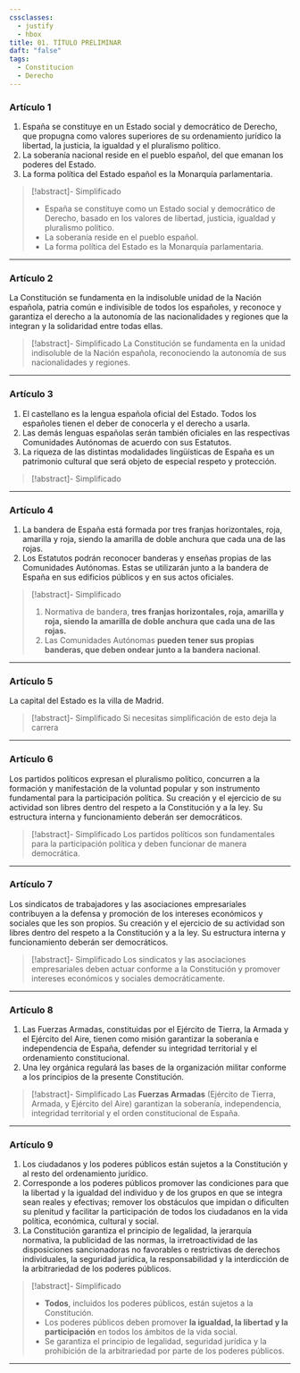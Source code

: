 ```yaml
---
cssclasses:
  - justify
  - hbox
title: 01. TÍTULO PRELIMINAR
daft: "false"
tags:
  - Constitucion
  - Derecho
---
```

### Artículo 1
1. España se constituye en un Estado social y democrático de Derecho, que propugna como valores superiores de su ordenamiento jurídico la libertad, la justicia, la igualdad y el pluralismo político.
2. La soberanía nacional reside en el pueblo español, del que emanan los poderes del Estado.
3. La forma política del Estado español es la Monarquía parlamentaria.

> [!abstract]- Simplificado
> - España se constituye como un Estado social y democrático de Derecho, basado en los valores de libertad, justicia, igualdad y pluralismo político.
> - La soberanía reside en el pueblo español.
> - La forma política del Estado es la Monarquía parlamentaria.

---
### Artículo 2
La Constitución se fundamenta en la indisoluble unidad de la Nación española, patria común e indivisible de todos los españoles, y reconoce y garantiza el derecho a la autonomía de las nacionalidades y regiones que la integran y la solidaridad entre todas ellas.
> [!abstract]- Simplificado
> La Constitución se fundamenta en la unidad indisoluble de la Nación española, reconociendo la autonomía de sus nacionalidades y regiones.

---
### Artículo 3
1. El castellano es la lengua española oficial del Estado. Todos los españoles tienen el deber de conocerla y el derecho a usarla.
2. Las demás lenguas españolas serán también oficiales en las respectivas Comunidades Autónomas de acuerdo con sus Estatutos.
3. La riqueza de las distintas modalidades lingüísticas de España es un patrimonio cultural que será objeto de especial respeto y protección.
> [!abstract]- Simplificado
>

---
### Artículo 4
1. La bandera de España está formada por tres franjas horizontales, roja, amarilla y roja, siendo la amarilla de doble anchura que cada una de las rojas.
2. Los Estatutos podrán reconocer banderas y enseñas propias de las Comunidades Autónomas. Estas se utilizarán junto a la bandera de España en sus edificios públicos y en sus actos oficiales.
> [!abstract]- Simplificado
> 1. Normativa de bandera, **tres franjas horizontales, roja, amarilla y roja, siendo la amarilla de doble anchura que cada una de las rojas.**
> 2. Las Comunidades Autónomas **pueden tener sus propias banderas, que deben ondear junto a la bandera nacional**.

---
### Artículo 5
La capital del Estado es la villa de Madrid.
> [!abstract]- Simplificado
> Si necesitas simplificación de esto deja la carrera 

---
### Artículo 6
Los partidos políticos expresan el pluralismo político, concurren a la formación y manifestación de la voluntad popular y son instrumento fundamental para la participación política. Su creación y el ejercicio de su actividad son libres dentro del respeto a la Constitución y a la ley. Su estructura interna y funcionamiento deberán ser democráticos.
> [!abstract]- Simplificado
> Los partidos políticos son fundamentales para la participación política y deben funcionar de manera democrática.

---
### Artículo 7
Los sindicatos de trabajadores y las asociaciones empresariales contribuyen a la defensa y promoción de los intereses económicos y sociales que les son propios. Su creación y el ejercicio de su actividad son libres dentro del respeto a la Constitución y a la ley. Su estructura interna y funcionamiento deberán ser democráticos.
> [!abstract]- Simplificado
> Los sindicatos y las asociaciones empresariales deben actuar conforme a la Constitución y promover intereses económicos y sociales democráticamente.

---
### Artículo 8
1. Las Fuerzas Armadas, constituidas por el Ejército de Tierra, la Armada y el Ejército del Aire, tienen como misión garantizar la soberanía e independencia de España, defender su integridad territorial y el ordenamiento constitucional.
2. Una ley orgánica regulará las bases de la organización militar conforme a los principios de la presente Constitución.
> [!abstract]- Simplificado
> Las **Fuerzas Armadas** (Ejército de Tierra, Armada, y Ejército del Aire) garantizan la soberanía, independencia, integridad territorial y el orden constitucional de España.

---
### Artículo 9
1. Los ciudadanos y los poderes públicos están sujetos a la Constitución y al resto del ordenamiento jurídico.
2. Corresponde a los poderes públicos promover las condiciones para que la libertad y la igualdad del individuo y de los grupos en que se integra sean reales y efectivas; remover los obstáculos que impidan o dificulten su plenitud y facilitar la participación de todos los ciudadanos en la vida política, económica, cultural y social.
3. La Constitución garantiza el principio de legalidad, la jerarquía normativa, la publicidad de las normas, la irretroactividad de las disposiciones sancionadoras no favorables o restrictivas de derechos individuales, la seguridad jurídica, la responsabilidad y la interdicción de la arbitrariedad de los poderes públicos.
> [!abstract]- Simplificado
> - **Todos**, incluidos los poderes públicos, están sujetos a la Constitución.
> - Los poderes públicos deben promover **la igualdad, la libertad y la participación** en todos los ámbitos de la vida social.
> - Se garantiza el principio de legalidad, seguridad jurídica y la prohibición de la arbitrariedad por parte de los poderes públicos.

---
